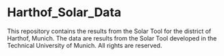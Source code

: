 # Harthof_Solar_Data
This repository contains the results from the Solar Tool for the district of Harthof, Munich. The data are results from the Solar Tool developed in the Technical University of Munich. All rights are reserved.
